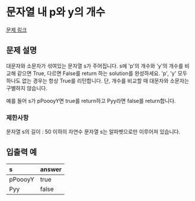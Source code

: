 # 문자열 내 p와 y의 개수

[문제 링크](https://programmers.co.kr/learn/courses/30/lessons/12916)

## 문제 설명

대문자와 소문자가 섞여있는 문자열 s가 주어집니다. s에 'p'의 개수와 'y'의 개수를 비교해 같으면 True, 다르면 False를 return 하는 solution를 완성하세요. 'p', 'y' 모두 하나도 없는 경우는 항상 True를 리턴합니다. 단, 개수를 비교할 때 대문자와 소문자는 구별하지 않습니다.

예를 들어 s가 pPoooyY면 true를 return하고 Pyy라면 false를 return합니다.

### 제한사항

문자열 s의 길이 : 50 이하의 자연수
문자열 s는 알파벳으로만 이루어져 있습니다.

## 입출력 예

| s       | answer |
| :-      | :----  |
| pPoooyY | true   |
| Pyy     | false  |
